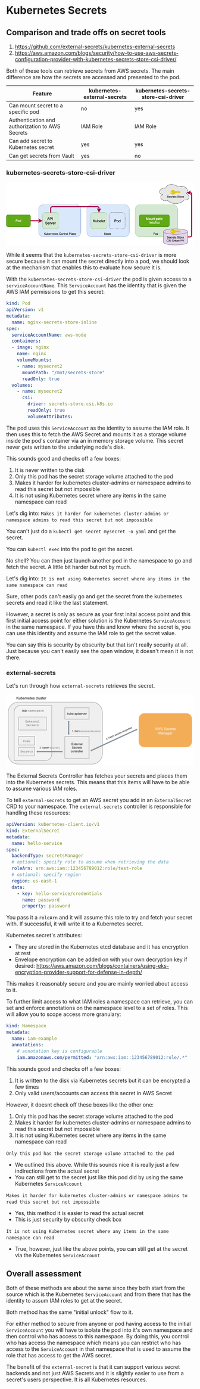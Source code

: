 # Kubernetes Secrets

## Comparison and trade offs on secret tools

1. https://github.com/external-secrets/kubernetes-external-secrets
2. https://aws.amazon.com/blogs/security/how-to-use-aws-secrets-configuration-provider-with-kubernetes-secrets-store-csi-driver/

Both of these tools can retrieve secrets from AWS secrets.  The main difference are how the secrets are
accessed and presented to the pod.

| Feature                                         | kubernetes-external-secrets | kubernetes-secrets-store-csi-driver |
|-------------------------------------------------|-----------------------------|-------------------------------------|
| Can mount secret to a specific pod              |              no             |                 yes                 |
| Authentication and authorization to AWS Secrets |           IAM Role          |               IAM Role              |
| Can add secret to Kubernetes secret             |             yes             |                 yes                 |
| Can get secrets from Vault                      |             yes             |                  no                 |


### kubernetes-secrets-store-csi-driver
![alt text](./diagrams/images/AWS-Secrets-Configuration-Provider-2021-1.png "Title")

While it seems that the `kubernetes-secrets-store-csi-driver` is more secure because it can mount the secret directly
into a pod, we should look at the mechanism that enables this to evaluate how secure it is.

With the `kubernetes-secrets-store-csi-driver` the pod is given access to a `serviceAccountName`.  This `ServiceAccount`
has the identity that is given the AWS IAM permissions to get this secret:

```yaml
kind: Pod
apiVersion: v1
metadata:
  name: nginx-secrets-store-inline
spec:
  serviceAccountName: aws-node
  containers:
  - image: nginx
    name: nginx
    volumeMounts:
    - name: mysecret2
      mountPath: "/mnt/secrets-store"
      readOnly: true
  volumes:
    - name: mysecret2
      csi:
        driver: secrets-store.csi.k8s.io
        readOnly: true
        volumeAttributes:
```

The pod uses this `ServiceAccount` as the identity to assume the IAM role.  It then uses this to fetch
the AWS Secret and mounts it as a storage volume inside the pod's container via an in memory storage
volume.  This secret never gets written to the underlying node's disk.

This sounds good and checks off a few boxes:
1. It is never written to the disk
1. Only this pod has the secret storage volume attached to the pod
1. Makes it harder for kubernetes cluster-admins or namespace admins to read this secret but not impossible
1. It is not using Kubernetes secret where any items in the same namespace can read

Let's dig into: `Makes it harder for kubernetes cluster-admins or namespace admins to read this secret but not impossible`

You can't just do a `kubectl get secret mysecret -o yaml` and get the secret.

You can `kubectl exec` into the pod to get the secret.

No shell?  You can then just launch another pod in the namespace to go and fetch the secret.  A little bit harder
but not by much.

Let's dig into: `It is not using Kubernetes secret where any items in the same namespace can read`

Sure, other pods can't easily go and get the secret from the kubernetes secrets and read it like the last statement.

However, a secret is only as secure as your first inital access point and this first initial access point for
either solution is the Kubernetes `ServiceAccount` in the same namespace.  If you have this and know where
the secret is, you can use this identity and assume the IAM role to get the secret value.

You can say this is security by obscurity but that isn't really security at all.  Just because you can't easily
see the open window, it doesn't mean it is not there.


### external-secrets
Let's run through how `external-secrets` retrieves the secret.  

![alt text](./diagrams/images/external-secrets.png "Title")

The External Secrets Controller has fetches your secrets and places them into the Kubernetes
secrets.  This means that this items will have to be able to assume various IAM roles.

To tell `external-secrets` to get an AWS secret you add in an `ExternalSecret` CRD to your
namespace.  The `external-secrets` controller is responsible for handling these resources:

```yaml
apiVersion: kubernetes-client.io/v1
kind: ExternalSecret
metadata:
  name: hello-service
spec:
  backendType: secretsManager
  # optional: specify role to assume when retrieving the data
  roleArn: arn:aws:iam::123456789012:role/test-role
  # optional: specify region
  region: us-east-1
  data:
    - key: hello-service/credentials
      name: password
      property: password
```

You pass it a `roleArn` and it will assume this role to try and fetch your secret with.  If
successful, it will write it to a Kubernetes secret.  

Kubernetes secret's attributes:
* They are stored in the Kubernetes etcd database and it has encryption at rest
* Envelope encryption can be added on with your own decryption key if desired: https://aws.amazon.com/blogs/containers/using-eks-encryption-provider-support-for-defense-in-depth/

This makes it reasonably secure and you are mainly worried about access to it.

To further limit access to what IAM roles a namespace can retrieve, you can set and
enforce annotations on the namespace level to a set of roles.  This will allow you
to scope access more granulary:

```yaml
kind: Namespace
metadata:
  name: iam-example
  annotations:
    # annotation key is configurable
    iam.amazonaws.com/permitted: "arn:aws:iam::123456789012:role/.*"
```

This sounds good and checks off a few boxes:
1. It is written to the disk via Kubernetes secrets but it can be encrypted a few times
1. Only valid users/accounts can access this secret in AWS Secret

However, it doesnt check off these boxes like the other one:
1. Only this pod has the secret storage volume attached to the pod
1. Makes it harder for kubernetes cluster-admins or namespace admins to read this secret but not impossible
1. It is not using Kubernetes secret where any items in the same namespace can read

`Only this pod has the secret storage volume attached to the pod`
* We outlined this above.  While this sounds nice it is really just a few indirections from the actual secret
* You can still get to the secret just like this pod did by using the same Kubernetes `ServiceAccount`

`Makes it harder for kubernetes cluster-admins or namespace admins to read this secret but not impossible`
* Yes, this method it is easier to read the actual secret
* This is just security by obscurity check box

`It is not using Kubernetes secret where any items in the same namespace can read`
* True, however, just like the above points, you can still get at the secret via the Kubernetes `ServiceAccount`

## Overall assessment
Both of these methods are about the same since they both start from the source which is
the Kubernetes `ServiceAccount` and from there that has the identity to assum IAM roles to get
at the secret.

Both method has the same "initial unlock" flow to it.

For either method to secure from anyone or pod having access to the initial `ServiceAccount` you will have to isolate
the pod into it's own namespace and then control who has access to this namespace.  By doing this, you control who
has access the namespace which means you can restrict who has access to the `ServiceAccount` in that namespace that
is used to assume the role that has access to get the AWS secret.

The benefit of the `external-secret` is that it can support various secret backends and not just AWS Secrets and it
is slightly easier to use from a secret's users perspective.  It is all Kubernetes resources.
